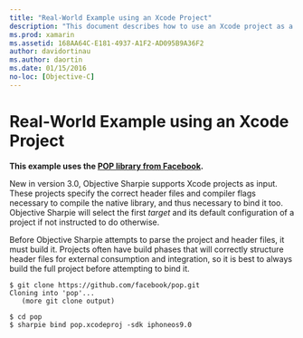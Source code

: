 ```yaml
---
title: "Real-World Example using an Xcode Project"
description: "This document describes how to use an Xcode project as a direct input to Objective Sharpie, simplifying the process of creating C# bindings to Objective-C code."
ms.prod: xamarin
ms.assetid: 168AA64C-E181-4937-A1F2-AD095B9A36F2
author: davidortinau
ms.author: daortin
ms.date: 01/15/2016
no-loc: [Objective-C]
---
```


# Real-World Example using an Xcode Project

**This example uses the [POP library from Facebook](https://github.com/facebook/pop).**

New in version 3.0, Objective Sharpie supports Xcode projects as input. These projects specify the correct header files and compiler flags necessary to compile the native library, and thus necessary to bind it too. Objective Sharpie will select the first _target_ and its default configuration of a project if not instructed to do otherwise.

Before Objective Sharpie attempts to parse the project and header files, it must build it. Projects often have build phases that will correctly structure header files for external consumption and integration, so it is best to always build the full project before attempting to bind it.

```
$ git clone https://github.com/facebook/pop.git
Cloning into 'pop'...
   (more git clone output)

$ cd pop
$ sharpie bind pop.xcodeproj -sdk iphoneos9.0
```
